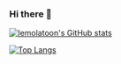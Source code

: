 ### Hi there 👋

[![lemolatoon's GitHub stats](https://github-readme-stats.vercel.app/api?username=lemolatoon&theme=vue-dark&show_icons=true)](https://github.com/lemolatoon/github-readme-stats)

[![Top Langs](https://github-readme-stats.vercel.app/api/top-langs/?username=lemolatoon&theme=vue-dark&show_icons=true&layout=compact)](https://github.com/lemolatoon/github-readme-stats)
